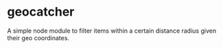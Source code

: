 # geocatcher
A simple node module to filter items within a certain distance radius given their geo coordinates.
